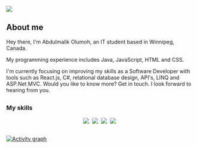 ![](./assets/languages.png)

## About me

Hey there, I'm Abdulmalik Olumoh, an IT student based in Winnipeg, Canada. 

My programming experience includes Java, JavaScript, HTML and CSS. 

I'm currently focusing on improving my skills as a Software Developer with tools such as React.js, 
C#, relational database design, API's, LINQ and ASP.Net MVC. Would you like to know more?
Get in touch. I look forward to hearing from you.

##

### My skills
<p align="center">
  <img src="https://img.shields.io/badge/code-javascript-informational?style=for-the-badge&logo=javascript&logoColor=white&color=800080"/>&nbsp;
  <img src="https://img.shields.io/badge/code-java-informational?style=for-the-badge&logo=coffeescript&logoColor=white&color=800080")/>&nbsp;
  <img src="https://img.shields.io/badge/web-html-informational?style=for-the-badge&logo=html5&logoColor=white&color=800080")/>&nbsp;
  <img src="https://img.shields.io/badge/web-css-informational?style=for-the-badge&logo=css3&logoColor=white&color=800080")/>&nbsp;
</p>

##

[![Activity graph](https://github-readme-activity-graph.vercel.app/graph?username=aolumoh&bg_color=0c1014&color=ffffff&line=800080&point=e0d7d7&area=true&hide_border=true)](https://github.com/ashutosh00710/github-readme-activity-graph)
